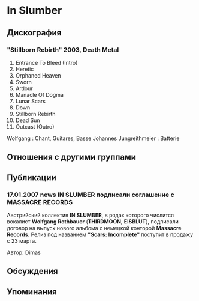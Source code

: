 # In Slumber



## Дискография

### "Stillborn Rebirth" 2003, Death Metal

1. Entrance To Bleed (Intro)
2. Heretic
3. Orphaned Heaven
4. Sworn
5. Ardour
6. Manacle Of Dogma
7. Lunar Scars
8. Down
9. Stillborn Rebirth
10. Dead Sun
11. Outcast (Outro)



Wolfgang : Chant, Guitares, Basse
Johannes Jungreithmeier : Batterie


## Отношения с другими группами


## Публикации

### 17.01.2007 news IN SLUMBER подписали соглашение с MASSACRE RECORDS

<P>Австрийский коллектив&nbsp;<B>IN SLUMBER</B>, в рядах которого числится вокалист <B>Wolfgang Rothbauer</B> (<B>THIRDMOON</B>, <B>EISBLUT</B>),&nbsp;подписали договор на выпуск нового альбома с немецкой конторой&nbsp;<B>Massacre Records</B>.&nbsp;Релиз под названием&nbsp;<B>"Scars: Incomplete" </B>поступит в продажу с 23 марта.</P>
Автор: Dimas


## Обсуждения


## Упоминания

